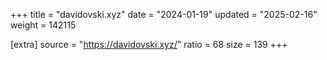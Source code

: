 +++
title = "davidovski.xyz"
date = "2024-01-19"
updated = "2025-02-16"
weight = 142115

[extra]
source = "https://davidovski.xyz/"
ratio = 68
size = 139
+++
